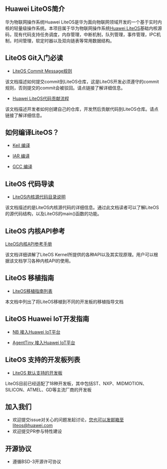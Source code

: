 ## Huawei LiteOS简介

华为物联网操作系统Huawei LiteOS是华为面向物联网领域开发的一个基于实时内核的轻量级操作系统。本项目属于华为物联网操作系统[Huawei LiteOS](http://developer.huawei.com/ict/cn/site-iot/product/liteos)基础内核源码，现有代码支持任务调度，内存管理，中断机制，队列管理，事件管理，IPC机制，时间管理，软定时器以及双向链表等常用数据结构。

## LiteOS Git入门必读

- [LiteOS Commit Message规则](./doc/LiteOS_Commit_rules.md)

该文档描述如何提交commit到LiteOS仓库，这是LiteOS开发必须遵守的commit规则，否则提交的commit会被驳回。请点链接了解详细信息。

- [Huawei LiteOS代码贡献流程](./doc/LiteOS_Contribute_Guide.md)

该文档描述开发者如何创建自己的仓库，开发然后贡献代码到LiteOS仓库。请点链接了解详细信息。

## 如何编译LiteOS？

- [Keil 编译](./doc/LiteOS_Compile_Guide.md)

- [IAR 编译](./doc/LiteOS_Compile_Guide.md)

- [GCC 编译](./doc/LiteOS_Compile_Guide.md)



## LiteOS 代码导读

- [LiteOS内核源代码目录说明](./doc/LiteOS_Code_Info.md)

该文档描述的是LiteOS内核源代码的详细信息。通过此文档读者可以了解LiteOS的源代码结构，以及LiteOS的main()函数的功能。


## LiteOS 内核API参考

[LiteOS内核API参考手册](./doc/HuaweiLiteOSKernelDevGuide.md)

该文档详细讲解了LiteOS Kernel所提供的各种API以及其实现原理。用户可以根据该文档学习各种内核API的使用。

## LiteOS 移植指南

- [LiteOS移植指南列表](./doc/LiteOS_Migration_list.md)

本文档中列出了将LiteOS移植到不同的开发板的移植指导文档

## LiteOS Huawei IoT开发指南

* [NB 接入Huawei IoT平台](./doc/LiteOS_NB_Demo.md)

* [AgentTiny 接入Huawei IoT平台](./doc/LiteOS_AgentTiny_Demo.md)


## LiteOS 支持的开发板列表

* [LiteOS 默认支持的开发板](./doc/LiteOS_Supported_board_list.md)

LiteOS目前已经适配了18种开发板，其中包括ST、NXP、MIDMOTION、SILICON、ATMEL、GD等主流厂商的开发板

## 加入我们
* 欢迎提交issue对关心的问题发起讨论，您也可以发邮箱至liteos@huawei.com
* 欢迎提交PR参与特性建设

## 开源协议
* 遵循BSD-3开源许可协议
